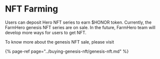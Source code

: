 # NFT Farming

Users can deposit Hero NFT series to earn $HONOR token. Currently, the FarmHero genesis NFT series are on sale. In the future, FarmHero team will develop more ways for users to get NFT.

To know more about the genesis NFT sale, please visit

{% page-ref page="../buying-genesis-nft/genesis-nft.md" %}

